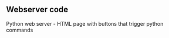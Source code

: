Webserver code
--------------
Python web server - HTML page with buttons that trigger python commands
